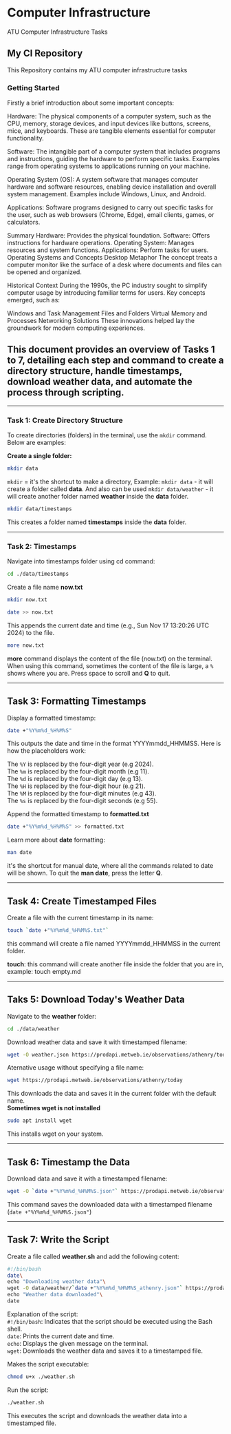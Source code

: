 # Computer Infrastructure
ATU Computer Infrastructure Tasks

## My CI Repository

This Repository contains my ATU computer infrastructure tasks

### Getting Started

Firstly a brief introduction about some important concepts: 

Hardware:
The physical components of a computer system, such as the CPU, memory, storage devices, and input devices like buttons, screens, mice, and keyboards. These are tangible elements essential for computer functionality.

Software:
The intangible part of a computer system that includes programs and instructions, guiding the hardware to perform specific tasks. Examples range from operating systems to applications running on your machine.

Operating System (OS):
A system software that manages computer hardware and software resources, enabling device installation and overall system management. Examples include Windows, Linux, and Android.

Applications:
Software programs designed to carry out specific tasks for the user, such as web browsers (Chrome, Edge), email clients, games, or calculators.

Summary
Hardware: Provides the physical foundation.
Software: Offers instructions for hardware operations.
Operating System: Manages resources and system functions.
Applications: Perform tasks for users.
Operating Systems and Concepts
Desktop Metaphor
The concept treats a computer monitor like the surface of a desk where documents and files can be opened and organized.

Historical Context
During the 1990s, the PC industry sought to simplify computer usage by introducing familiar terms for users. Key concepts emerged, such as:

Windows and Task Management
Files and Folders
Virtual Memory and Processes
Networking Solutions
These innovations helped lay the groundwork for modern computing experiences.

## This document provides an overview of Tasks 1 to 7, detailing each step and command to create a directory structure, handle timestamps, download weather data, and automate the process through scripting.

---

### **Task 1: Create Directory Structure**

To create directories (folders) in the terminal, use the `mkdir` command. Below are examples:

**Create a single folder:**
```bash
mkdir data
```

`mkdir` = it's the shortcut to make a directory, Example: `mkdir data` - it will create a folder called **data**.
And also can be used `mkdir data/weather` - it will create another folder named **weather** inside the **data** folder.
``` bash 
mkdir data/timestamps
```
This creates a folder named **timestamps** inside the **data** folder.

---

### Task 2: Timestamps

Navigate into timestamps folder using cd command:
```bash
cd ./data/timestamps
```
Create a file name **now.txt**
```bash
mkdir now.txt
```
``` bash
date >> now.txt
```
This appends the current date and time (e.g., Sun Nov 17 13:20:26 UTC 2024) to the file.
``` bash
more now.txt
```
**more** command displays the content of the file (now.txt) on the terminal. When using this command, sometimes the content of the file is large, a `%` shows where you are. Press space to scroll and **Q** to quit.

---

## Task 3: Formatting Timestamps

Display a formatted timestamp:
``` bash
date +"%Y%m%d_%H%M%S"
```
This outputs the date and time in the format YYYYmmdd_HHMMSS. Here is how the placeholders work:

The `%Y` is replaced by the four-digit year (e.g 2024).\
The `%m` is replaced by the four-digit month (e.g 11).\
The `%d` is replaced by the four-digit day (e.g 13).\
The `%H` is replaced by the four-digit hour (e.g 21).\
The `%M` is replaced by the four-digit minutes (e.g 43).\
The `%s` is replaced by the four-digit seconds (e.g 55).

Append the formatted timestamp to **formatted.txt**
```bash
date +"%Y%m%d_%H%M%S" >> formatted.txt
```
Learn more about **date** formatting:
```bash
man date
```
 it's the shortcut for manual date, where all the commands related to date will be shown. To quit the **man date**, press the letter **Q**.

---

## Task 4: Create Timestamped Files

Create a file with the current timestamp in its name:
``` bash
touch `date +"%Y%m%d_%H%M%S.txt"`
```
this command will create a file named YYYYmmdd_HHMMSS in the current folder.

**touch**: this command will create another file inside the folder that you are in, example: touch empty.md

---

## Taks 5: Download Today's Weather Data

Navigate to the **weather** folder:
``` bash
cd ./data/weather
``` 
Download weather data and save it with timestamped filename:
```bash
wget -O weather.json https://prodapi.metweb.ie/observations/athenry/today 
```
Aternative usage without specifying a file name:
```bash
wget https://prodapi.metweb.ie/observations/athenry/today 
```
This downloads the data and saves it in the current folder with the default name.\
**Sometimes wget is not installed**
```bash
sudo apt install wget 
```
This installs wget on your system.

---

## Task 6: Timestamp the Data

Download data and save it with a timestamped filename:
```bash
wget -O `date +"%Y%m%d_%H%M%S.json"` https://prodapi.metweb.ie/observations/athenry/today 
```
This command saves the downloaded data with a timestamped filename (`date +"%Y%m%d_%H%M%S.json"`)

---

## Task 7: Write the Script

Create a file called **weather.sh** and add the following cotent:

```bash
#!/bin/bash
date\
echo "Downloading weather data"\
wget -O data/weather/`date +"%Y%m%d_%H%M%S_athenry.json"` https://prodapi.metweb.ie/observations/athenry/today\
echo "Weather data downloaded"\
date
```

Explanation of the script:\
`#!/bin/bash`: Indicates that the script should be executed using the Bash shell.\
`date`: Prints the current date and time.\
`echo`: Displays the given message on the terminal.\
`wget`: Downloads the weather data and saves it to a timestamped file.

Makes the script executable:
```bash
chmod u+x ./weather.sh
```
Run the script:
```bash
./weather.sh
``` 
This executes the script and downloads the weather data into a timestamped file.
